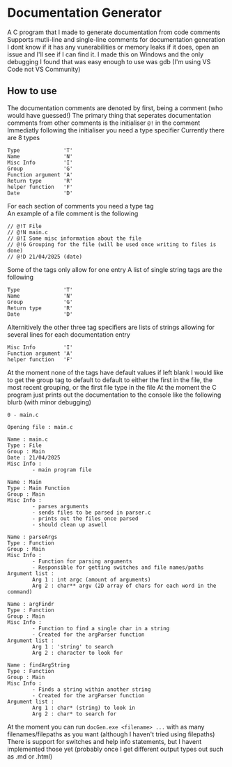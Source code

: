# Documentation Generator

A C program that I made to generate documentation from code comments
Supports mutli-line and single-line comments for documentation generation
I dont know if it has any vunerabilities or memory leaks
if it does, open an issue and I'll see if I can find it.
I made this on Windows and the only debugging I found that was easy enough to use was gdb (I'm using VS Code not VS Community)

## How to use
The documentation comments are denoted by first, being a comment (who would have guessed!)
The primary thing that seperates documentation comments from other comments is the initialiser `@!` in the comment
Immediatly following the initialiser you need a type specifier
Currently there are 8 types
```
Type              'T'
Name              'N'
Misc Info         'I'
Group             'G'
Function argument 'A'
Return type       'R'
helper function   'F'
Date              'D'
```
For each section of comments you need a type tag <br>
An example of a file comment is the following
```
// @!T File
// @!N main.c
// @!I Some misc information about the file
// @!G Grouping for the file (will be used once writing to files is done)
// @!D 21/04/2025 (date)
```
Some of the tags only allow for one entry
A list of single string tags are the following 
```
Type              'T'
Name              'N'
Group             'G'
Return type       'R'
Date              'D'
```
Alternitively the other three tag specifiers are lists of strings allowing for several lines for each documentation entry
```
Misc Info         'I'
Function argument 'A'
helper function   'F'
```
At the moment none of the tags have default values if left blank
I would like to get the group tag to default to default to either the first in the file, the most recent grouping, or the first file type in the file
At the moment the C program just prints out the documentation to the console like the following blurb (with minor debugging)
```
0 - main.c

Opening file : main.c

Name : main.c
Type : File
Group : Main
Date : 21/04/2025
Misc Info :
        - main program file

Name : Main
Type : Main Function
Group : Main
Misc Info :
        - parses arguments
        - sends files to be parsed in parser.c
        - prints out the files once parsed
        - should clean up aswell

Name : parseArgs
Type : Function
Group : Main
Misc Info :
        - Function for parsing arguments
        - Responsible for getting switches and file names/paths
Argument list :
        Arg 1 : int argc (amount of arguments)
        Arg 2 : char** argv (2D array of chars for each word in the command)

Name : argFindr
Type : Function
Group : Main
Misc Info :
        - Function to find a single char in a string
        - Created for the argParser function
Argument list :
        Arg 1 : 'string' to search
        Arg 2 : character to look for

Name : findArgString
Type : Function
Group : Main
Misc Info :
        - Finds a string within another string
        - Created for the argParser function
Argument list :
        Arg 1 : char* (string) to look in
        Arg 2 : char* to search for
```
At the moment you can run `docGen.exe <filename> ...` with as many filenames/filepaths as you want (although I haven't tried using filepaths)
There is support for switches and help info statements, but I havent implemented those yet (probably once I get different output types out such as .md or .html)
